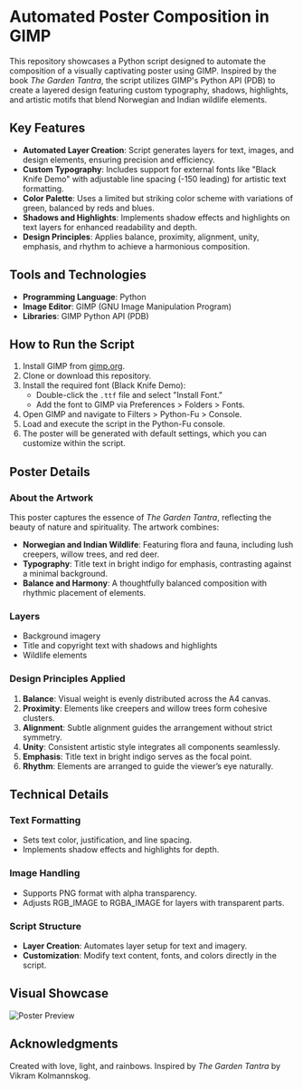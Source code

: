 # Automated Poster Composition in GIMP

This repository showcases a Python script designed to automate the composition of a visually captivating poster using GIMP. Inspired by the book *The Garden Tantra*, the script utilizes GIMP's Python API (PDB) to create a layered design featuring custom typography, shadows, highlights, and artistic motifs that blend Norwegian and Indian wildlife elements.

## Key Features

- **Automated Layer Creation**: Script generates layers for text, images, and design elements, ensuring precision and efficiency.
- **Custom Typography**: Includes support for external fonts like "Black Knife Demo" with adjustable line spacing (-150 leading) for artistic text formatting.
- **Color Palette**: Uses a limited but striking color scheme with variations of green, balanced by reds and blues.
- **Shadows and Highlights**: Implements shadow effects and highlights on text layers for enhanced readability and depth.
- **Design Principles**: Applies balance, proximity, alignment, unity, emphasis, and rhythm to achieve a harmonious composition.

## Tools and Technologies

- **Programming Language**: Python
- **Image Editor**: GIMP (GNU Image Manipulation Program)
- **Libraries**: GIMP Python API (PDB)

## How to Run the Script

1. Install GIMP from [gimp.org](https://www.gimp.org).
2. Clone or download this repository.
3. Install the required font (Black Knife Demo):
    - Double-click the `.ttf` file and select "Install Font."
    - Add the font to GIMP via Preferences > Folders > Fonts.
4. Open GIMP and navigate to Filters > Python-Fu > Console.
5. Load and execute the script in the Python-Fu console.
6. The poster will be generated with default settings, which you can customize within the script.

## Poster Details

### About the Artwork

This poster captures the essence of *The Garden Tantra*, reflecting the beauty of nature and spirituality. The artwork combines:

- **Norwegian and Indian Wildlife**: Featuring flora and fauna, including lush creepers, willow trees, and red deer.
- **Typography**: Title text in bright indigo for emphasis, contrasting against a minimal background.
- **Balance and Harmony**: A thoughtfully balanced composition with rhythmic placement of elements.

### Layers

- Background imagery
- Title and copyright text with shadows and highlights
- Wildlife elements

### Design Principles Applied

1. **Balance**: Visual weight is evenly distributed across the A4 canvas.
2. **Proximity**: Elements like creepers and willow trees form cohesive clusters.
3. **Alignment**: Subtle alignment guides the arrangement without strict symmetry.
4. **Unity**: Consistent artistic style integrates all components seamlessly.
5. **Emphasis**: Title text in bright indigo serves as the focal point.
6. **Rhythm**: Elements are arranged to guide the viewer’s eye naturally.

## Technical Details

### Text Formatting

- Sets text color, justification, and line spacing.
- Implements shadow effects and highlights for depth.

### Image Handling

- Supports PNG format with alpha transparency.
- Adjusts RGB_IMAGE to RGBA_IMAGE for layers with transparent parts.

### Script Structure

- **Layer Creation**: Automates layer setup for text and imagery.
- **Customization**: Modify text content, fonts, and colors directly in the script.

## Visual Showcase

![Poster Preview](link-to-your-image)

## Acknowledgments

Created with love, light, and rainbows. Inspired by *The Garden Tantra* by Vikram Kolmannskog.
